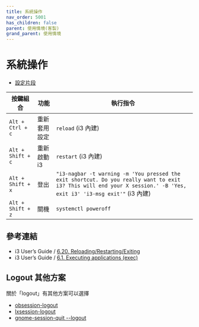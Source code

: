 ```yaml
---
title: 系統操作
nav_order: 5001
has_children: false
parent: 使用情境(客製)
grand_parent: 使用情境
---
```



# 系統操作


* [設定片段](https://github.com/samwhelp/note-about-i3wm/blob/gh-pages/_demo/config/i3wm-config/main/config/i3/gen/i3wm-gen-rc/Section/Subject/System/Keybind/Base.conf)

| 按鍵組合           | 功能        | 執行指令             |
| ----------------- | ------------ | -------------------- |
| `Alt + Ctrl + c`  | 重新套用設定 | `reload` (i3 內建)   |
| `Alt + Shift + c` | 重新啟動i3   | `restart` (i3 內建)  |
| `Alt + Shift + x` | 登出         | `"i3-nagbar -t warning -m 'You pressed the exit shortcut. Do you really want to exit i3? This will end your X session.' -B 'Yes, exit i3' 'i3-msg exit'"` (i3 內建) |
| `Alt + Shift + z` | 關機         | `systemctl poweroff` |


## 參考連結

* i3 User’s Guide / [6.20. Reloading/Restarting/Exiting](https://i3wm.org/docs/userguide.html#_reloading_restarting_exiting)
* i3 User’s Guide / [6.1. Executing applications (exec)](https://i3wm.org/docs/userguide.html#exec)


## Logout 其他方案

關於「logout」有其他方案可以選擇

* [obsession-logout](https://github.com/samwhelp/note-about-i3wm/blob/gh-pages/_demo/config/i3wm-config/main/config/i3/gen/i3wm-gen-rc/Section/Subject/System/Keybind/ByObSession.conf#L29)
* [lxsession-logout](https://github.com/samwhelp/note-about-i3wm/blob/gh-pages/_demo/config/i3wm-config/main/config/i3/gen/i3wm-gen-rc/Section/Subject/System/Keybind/ByLxSession.conf#L29)
* [gnome-session-quit --logout](https://github.com/samwhelp/note-about-i3wm/blob/gh-pages/_demo/config/i3wm-config/main/config/i3/gen/i3wm-gen-rc/Section/Subject/System/Keybind/ByGnomeSession.conf)

